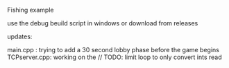 Fishing example

use the debug beuild script in windows or download from releases

updates:

main.cpp : trying to add a 30 second lobby phase before the game begins
TCPserver.cpp: working on the // TODO: limit loop to only convert ints read
